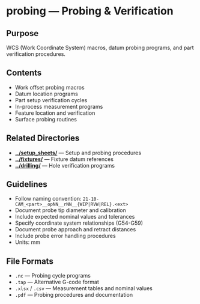 # probing — Probing & Verification

## Purpose
WCS (Work Coordinate System) macros, datum probing programs, and part verification procedures.

## Contents
- Work offset probing macros
- Datum location programs
- Part setup verification cycles
- In-process measurement programs
- Feature location and verification
- Surface probing routines

## Related Directories
- **[../setup_sheets/](../setup_sheets/)** — Setup and probing procedures
- **[../fixtures/](../fixtures/)** — Fixture datum references
- **[../drilling/](../drilling/)** — Hole verification programs

## Guidelines
- Follow naming convention: `21-10-CAM_<part>__opNN__rNN__{WIP|RVW|REL}.<ext>`
- Document probe tip diameter and calibration
- Include expected nominal values and tolerances
- Specify coordinate system relationships (G54-G59)
- Document probe approach and retract distances
- Include probe error handling procedures
- Units: mm

## File Formats
- `.nc` — Probing cycle programs
- `.tap` — Alternative G-code format
- `.xlsx` / `.csv` — Measurement tables and nominal values
- `.pdf` — Probing procedures and documentation
